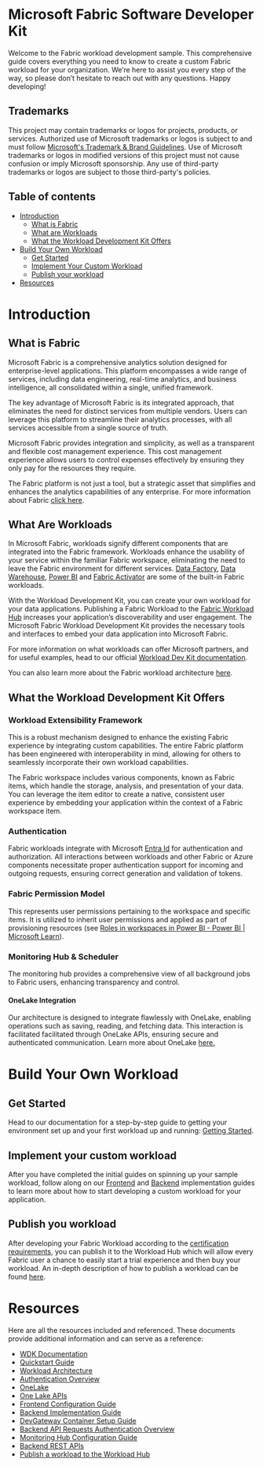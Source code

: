 
# Microsoft Fabric Software Developer Kit

Welcome to the Fabric workload development sample. This comprehensive guide covers everything you need to know to create a custom Fabric workload for your organization. We’re here to assist you every step of the way, so please don’t hesitate to reach out with any questions. Happy developing!

## Trademarks

This project may contain trademarks or logos for projects, products, or services. Authorized use of Microsoft
trademarks or logos is subject to and must follow 
[Microsoft's Trademark & Brand Guidelines](https://www.microsoft.com/en-us/legal/intellectualproperty/trademarks/usage/general).
Use of Microsoft trademarks or logos in modified versions of this project must not cause confusion or imply Microsoft sponsorship.
Any use of third-party trademarks or logos are subject to those third-party's policies.

## Table of contents

- [Introduction](#introduction)
  - [What is Fabric](#what-is-fabric)
  - [What are Workloads](#what-are-workloads)
  - [What the Workload Development Kit Offers](#what-the-workload-development-kit-offers)
- [Build Your Own Workload](#build-your-own-workload)
  - [Get Started](#get-started)
  - [Implement Your Custom Workload](#implement-your-custom-workload)
  - [Publish your workload](#publish-you-workload)
- [Resources](#resources)

# Introduction

## What is Fabric

Microsoft Fabric is a comprehensive analytics solution designed for enterprise-level applications. This platform encompasses a wide range of services, including data engineering, real-time analytics, and business intelligence, all consolidated within a single, unified framework.

The key advantage of Microsoft Fabric is its integrated approach, that eliminates the need for distinct services from multiple vendors. Users can leverage this platform to streamline their analytics processes, with all services accessible from a single source of truth.

Microsoft Fabric provides integration and simplicity, as well as a transparent and flexible cost management experience. This cost management experience allows users to control expenses effectively by ensuring they only pay for the resources they require.

The Fabric platform is not just a tool, but a strategic asset that simplifies and enhances the analytics capabilities of any enterprise.
For more information about Fabric [click here](https://learn.microsoft.com/en-us/fabric/get-started/microsoft-fabric-overview).

## What Are Workloads

In Microsoft Fabric, workloads signify different components that are integrated into the Fabric framework. Workloads enhance the usability of your service within the familiar Fabric workspace, eliminating the need to leave the Fabric environment for different services. [Data Factory](https://learn.microsoft.com/en-us/fabric/data-factory/data-factory-overview), [Data Warehouse](https://learn.microsoft.com/en-us/fabric/data-warehouse/data-warehousing), [Power BI](https://learn.microsoft.com/en-us/power-bi/enterprise/service-premium-what-is) and [Fabric Activator](https://learn.microsoft.com/en-us/fabric/real-time-intelligence/data-activator/activator-introduction) are some of the built-in Fabric workloads.

With the Workload Development Kit, you can create your own workload for your data applications. Publishing a Fabric Workload to the [Fabric Workload Hub](https://learn.microsoft.com/en-us/fabric/workload-development-kit/more-workloads-add) increases your application’s discoverability and user engagement. The Microsoft Fabric Workload Development Kit provides the necessary tools and interfaces to embed your data application into Microsoft Fabric.

For more information on what workloads can offer Microsoft partners, and for useful examples, head to our official [Workload Dev Kit documentation](https://learn.microsoft.com/en-us/fabric/workload-development-kit/development-kit-overview).

You can also learn more about the Fabric workload architecture [here](https://learn.microsoft.com/en-us/fabric/workload-development-kit/workload-environment).

## What the Workload Development Kit Offers

### Workload Extensibility Framework
This is a robust mechanism designed to enhance the existing Fabric experience by integrating custom capabilities. The entire Fabric platform has been engineered with interoperability in mind, allowing for others to seamlessly incorporate their own workload capabilities. 

The Fabric workspace includes various components, known as Fabric items, which handle the storage, analysis, and presentation of your data. You can leverage the item editor to create a native, consistent user experience by embedding your application within the context of a Fabric workspace item.

### Authentication
Fabric workloads integrate with Microsoft [Entra Id](https://learn.microsoft.com/en-us/entra/fundamentals/whatis) for authentication and authorization. All interactions between workloads and other Fabric or Azure components necessitate proper authentication support for incoming and outgoing requests, ensuring correct generation and validation of tokens.

### Fabric Permission Model
This represents user permissions pertaining to the workspace and specific items. It is utilized to inherit user permissions and applied as part of provisioning resources (see [Roles in workspaces in Power BI - Power BI | Microsoft Learn](https://learn.microsoft.com/power-bi/collaborate-share/service-roles-new-workspaces)).

### Monitoring Hub & Scheduler
The monitoring hub provides a comprehensive view of all background jobs to Fabric users, enhancing transparency and control.

#### OneLake Integration
Our architecture is designed to integrate flawlessly with OneLake, enabling operations such as saving, reading, and fetching data. This interaction is facilitated facilitated through OneLake APIs, ensuring secure and authenticated communication. Learn more about OneLake [here.](https://learn.microsoft.com/en-us/fabric/onelake/onelake-overview)

# Build Your Own Workload

## Get Started

Head to our documentation for a step-by-step guide to getting your environment set up and your first workload up and running: [Getting Started](https://learn.microsoft.com/en-us/fabric/workload-development-kit/environment-setup).

## Implement your custom workload

After you have completed the initial guides on spinning up your sample workload, follow along on our [Frontend](https://learn.microsoft.com/en-us/fabric/workload-development-kit/extensibility-front-end) and [Backend](https://learn.microsoft.com/en-us/fabric/workload-development-kit/extensibility-back-end) implementation guides to learn more about how to start developing a custom workload for your application. 

## Publish you workload

After developing your Fabric Workload according to the [certification requirements](https://learn.microsoft.com/en-us/fabric/workload-development-kit/publish-workload-requirements), you can publish it to the Workload Hub which will allow every Fabric user a chance to easily start a trial experience and then buy your workload. An in-depth description of how to publish a workload can be found [here](https://learn.microsoft.com/en-us/fabric/workload-development-kit/publish-workload-flow).

# Resources

Here are all the resources included and referenced. These documents provide additional information and can serve as a reference:
* [WDK Documentation](https://learn.microsoft.com/en-us/fabric/workload-development-kit/)
* [Quickstart Guide](https://learn.microsoft.com/en-us/fabric/workload-development-kit/quickstart-sample)
* [Workload Architecture](https://learn.microsoft.com/en-us/fabric/workload-development-kit/workload-environment)
* [Authentication Overview](https://learn.microsoft.com/en-us/fabric/workload-development-kit/authentication-concept)
* [OneLake](https://learn.microsoft.com/en-us/fabric/onelake/onelake-overview)
* [One Lake APIs](https://learn.microsoft.com/en-us/fabric/onelake/onelake-access-api)
* [Frontend Configuration Guide](https://learn.microsoft.com/en-us/fabric/workload-development-kit/extensibility-front-end)
* [Backend Implementation Guide](https://learn.microsoft.com/en-us/fabric/workload-development-kit/extensibility-back-end)
* [DevGateway Container Setup Guide](/tools/DevGatewayContainer/README.md)
* [Backend API Requests Authentication Overview](https://learn.microsoft.com/en-us/fabric/workload-development-kit/back-end-authentication)
* [Monitoring Hub Configuration Guide](https://learn.microsoft.com/en-us/fabric/workload-development-kit/monitoring-hub)
* [Backend REST APIs](https://go.microsoft.com/fwlink/?linkid=2271986)
* [Publish a workload to the Workload Hub](https://learn.microsoft.com/en-us/fabric/workload-development-kit/publish-workload-flow)
